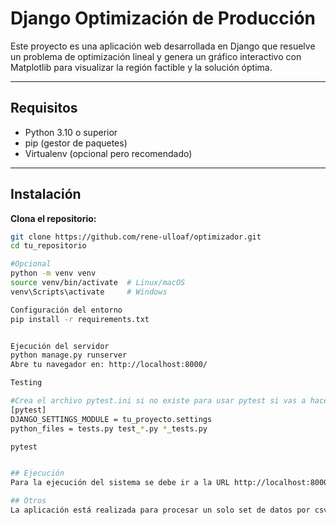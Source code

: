 # Django Optimización de Producción

Este proyecto es una aplicación web desarrollada en Django que resuelve un problema de optimización lineal y genera un gráfico interactivo con Matplotlib para visualizar la región factible y la solución óptima.

---

## Requisitos

- Python 3.10 o superior
- pip (gestor de paquetes)
- Virtualenv (opcional pero recomendado)

---

## Instalación
**Clona el repositorio:**

```bash
git clone https://github.com/rene-ulloaf/optimizador.git
cd tu_repositorio

#Opcional
python -m venv venv
source venv/bin/activate  # Linux/macOS
venv\Scripts\activate     # Windows

Configuración del entorno
pip install -r requirements.txt


Ejecución del servidor
python manage.py runserver
Abre tu navegador en: http://localhost:8000/

Testing

#Crea el archivo pytest.ini si no existe para usar pytest si vas a hacer testing:
[pytest]
DJANGO_SETTINGS_MODULE = tu_proyecto.settings
python_files = tests.py test_*.py *_tests.py

pytest


## Ejecución
Para la ejecución del sistema se debe ir a la URL http://localhost:8000/ o el puerto que configure en runserver. Se pedirá que seleccione un archivo csv como el del ejemplo. Luego se mostrarán los datos de y se podrá ejecutar el proceso.

## Otros
La aplicación está realizada para procesar un solo set de datos por csv.
